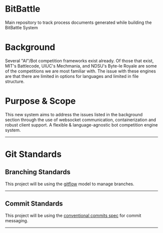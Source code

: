 # BitBattle
Main repository to track process documents generated while building the BitBattle System

# Background

Several "AI"/Bot competition frameworks exist already. Of those that exist, MIT's Battlecode, UIUC's Mechmania, and NDSU's Byte-le Royale are some of the competitions we are most familiar with. The issue with these engines are that there are limited in options for languages and limited in file structure.

# Purpose & Scope

This new system aims to address the issues listed in the background section through the use of websocket communication, containerization and robust client support. A flexible & language-agnostic bot competition engine system.

---

# Git Standards

## Branching Standards

This project will be using the [gitflow](https://www.atlassian.com/git/tutorials/comparing-workflows/gitflow-workflow) model to manage branches.

---

## Commit Standards

This project will be using the [conventional commits spec](https://www.conventionalcommits.org/en/v1.0.0/) for commit messaging.

---
